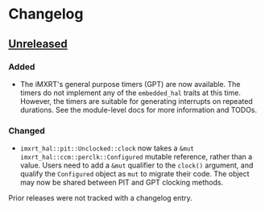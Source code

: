 # Changelog

## [Unreleased]

### Added

- The iMXRT's general purpose timers (GPT) are now available. The timers do not implement any of the `embedded_hal`
  traits at this time. However, the timers are suitable for generating interrupts on repeated durations. See the
  module-level docs for more information and TODOs.

### Changed

- `imxrt_hal::pit::Unclocked::clock` now takes a `&mut imxrt_hal::ccm::perclk::Configured` mutable reference, rather
  than a value. Users need to add a `&mut` qualifier to the `clock()` argument, and qualify the `Configured`
  object as `mut` to migrate their code. The object may now be shared between PIT and GPT clocking methods.

Prior releases were not tracked with a changelog entry.

[Unreleased]: https://github.com/imxrt-rs/imxrt-rt/compare/v0.2.1...HEAD
